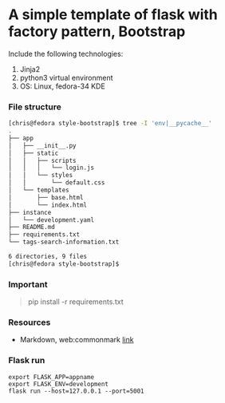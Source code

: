 # A simple template of flask with factory pattern, Bootstrap

Include the following technologies:
1. Jinja2
2. python3 virtual environment
3. OS: Linux, fedora-34 KDE

### File structure

```bash
[chris@fedora style-bootstrap]$ tree -I 'env|__pycache__'
.
├── app
│   ├── __init__.py
│   ├── static
│   │   ├── scripts
│   │   │   └── login.js
│   │   └── styles
│   │       └── default.css
│   └── templates
│       ├── base.html
│       └── index.html
├── instance
│   └── development.yaml
├── README.md
├── requirements.txt
└── tags-search-information.txt

6 directories, 9 files
[chris@fedora style-bootstrap]$ 
```

### Important
> pip install -r requirements.txt

### Resources
* Markdown, web:commonmark [link](https://commonmark.org/help/)

### Flask run
    export FLASK_APP=appname
    export FLASK_ENV=development
    flask run --host=127.0.0.1 --port=5001